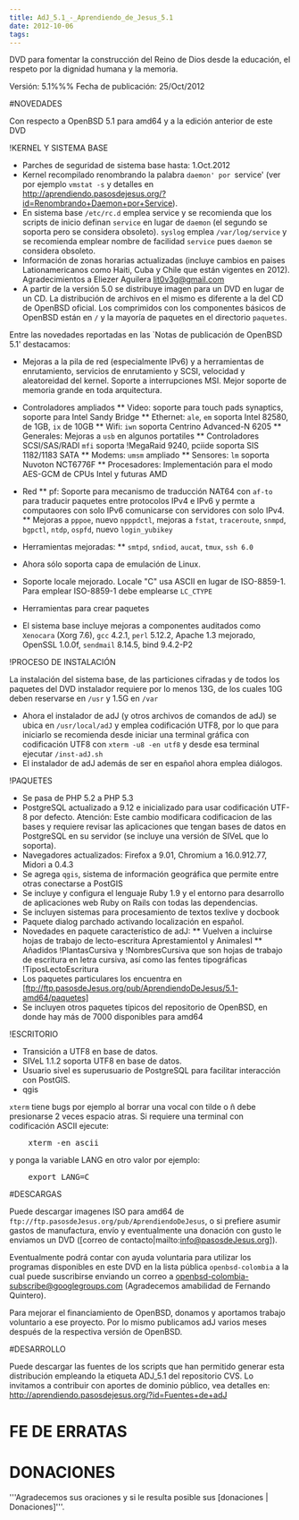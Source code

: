 ```yaml
---
title: AdJ_5.1_-_Aprendiendo_de_Jesus_5.1
date: 2012-10-06
tags:
---
```

DVD para fomentar la construcción del Reino de Dios desde la educación,
el respeto por la dignidad humana y la memoria.

Versión: 5.1%%%
Fecha de publicación: 25/Oct/2012

#NOVEDADES

Con respecto a OpenBSD 5.1 para amd64 y a la edición anterior de este DVD

!KERNEL Y SISTEMA BASE

* Parches de seguridad de sistema base hasta:  1.Oct.2012
* Kernel recompilado renombrando la palabra `daemon' por `service' (ver por ejemplo ```vmstat -s``` y detalles en http://aprendiendo.pasosdejesus.org/?id=Renombrando+Daemon+por+Service). 
* En sistema base ```/etc/rc.d``` emplea service y se recomienda que los scripts de inicio definan ```service``` en lugar de ```daemon``` (el segundo se soporta pero se considera obsoleto).  ```syslog``` emplea ```/var/log/service``` y se recomienda emplear nombre de facilidad ```service``` pues ```daemon``` se considera obsoleto.
* Información de zonas horarias actualizadas (incluye cambios en paises Lationamericanos como Haiti, Cuba y Chile que están vigentes en 2012). Agradecimientos a Eliezer Aguilera lit0v3g@gmail.com
* A partir de la versión 5.0 se distribuye imagen para un DVD en lugar de un CD. La distribución de archivos en el mismo es diferente a la del CD de OpenBSD oficial.   Los comprimidos con los componentes básicos de OpenBSD están en ```/```  y la mayoría de paquetes en el directorio ```paquetes```.  

Entre las novedades reportadas en las `Notas de publicación de OpenBSD 5.1' destacamos:
* Mejoras a la pila de red (especialmente IPv6) y a herramientas de enrutamiento, servicios de enrutamiento y SCSI, velocidad y aleatoreidad del kernel.  Soporte a interrupciones MSI.  Mejor soporte de memoria grande en toda arquitectura. 

* Controladores ampliados
** Video: soporte para touch pads synaptics, soporte para Intel Sandy Bridge
** Ethernet: ```ale```, ```em``` soporta Intel 82580, de 1GB, ```ix``` de 10GB
** Wifi: ```iwn``` soporta Centrino Advanced-N 6205
** Generales: Mejoras a ```usb``` en algunos portatiles
** Controladores SCSI/SAS/RADI ```mfi``` soporta !MegaRaid 9240, pciide soporta SIS 1182/1183 SATA
** Modems: ```umsm``` ampliado 
** Sensores: ```lm``` soporta Nuvoton NCT6776F
** Procesadores: Implementación para el modo AES-GCM de CPUs Intel y futuras AMD

* Red
** pf: Soporte para mecanismo de traducción NAT64 con ```af-to``` para traducir paquetes entre protocolos IPv4 e IPv6 y permte a computaores con solo IPv6 comunicarse con servidores con solo IPv4.
** Mejoras a ```pppoe```, nuevo ```npppdctl```, mejoras a ```fstat```, ```traceroute```, ```snmpd```, ```bgpctl```, ```ntdp```, ```ospfd```, nuevo ```login_yubikey```

* Herramientas mejoradas: 
** ```smtpd```, ```sndiod```,  ```aucat```, ```tmux```, ```ssh 6.0```
* Ahora sólo soporta capa de emulación de Linux.
* Soporte locale mejorado.  Locale "C" usa ASCII en lugar de ISO-8859-1. Para emplear ISO-8859-1 debe emplearse ```LC_CTYPE```
* Herramientas para crear paquetes 
* El sistema base incluye mejoras a componentes auditados como ```Xenocara``` (Xorg 7.6), ```gcc``` 4.2.1, ```perl``` 5.12.2, Apache 1.3 mejorado, OpenSSL 1.0.0f, ```sendmail``` 8.14.5, bind 9.4.2-P2

!PROCESO DE INSTALACIÓN

La instalación del sistema base, de las particiones cifradas y de todos los paquetes del DVD instalador requiere por lo menos 13G, de los cuales 10G deben reservarse en ```/usr``` y 1.5G en ```/var```

* Ahora el instalador  de adJ (y otros archivos de comandos de adJ) se ubica en ```/usr/local/adJ``` y emplea codificación UTF8, por lo que para iniciarlo se recomienda desde iniciar una terminal gráfica con codificación UTF8 con ```xterm -u8 -en utf8``` y desde esa terminal ejecutar ```/inst-adJ.sh```
* El instalador de adJ además de ser en español ahora emplea diálogos.


!PAQUETES

* Se pasa de PHP 5.2 a PHP 5.3
* PostgreSQL actualizado a 9.12 e inicializado para usar codificación UTF-8 por defecto.  Atención: Este cambio modificara codificacion de las bases y requiere revisar las aplicaciones que tengan bases de datos en PostgreSQL en su servidor (se incluye una versión de SIVeL que lo soporta). 
* Navegadores actualizados: Firefox a 9.01, Chromium a 16.0.912.77, Midori a 0.4.3
* Se agrega ```qgis```, sistema de información geográfica que permite entre otras conectarse a PostGIS 
* Se incluye y configura el lenguaje Ruby 1.9 y el entorno para desarrollo de aplicaciones web Ruby on Rails con todas las dependencias.
* Se incluyen sistemas para procesamiento de textos texlive y docbook
* Paquete dialog parchado activando localización en español.
* Novedades en paquete característico de adJ: 
** Vuelven a incluirse hojas de trabajo de lecto-escritura AprestamientoI y AnimalesI
** Añadidos !PlantasCursiva y !NombresCursiva que son hojas de trabajo de escritura en letra cursiva, así como las fentes tipográficas !TiposLectoEscritura
* Los paquetes particulares los encuentra en [ftp://ftp.pasosdeJesus.org/pub/AprendiendoDeJesus/5.1-amd64/paquetes]
* Se incluyen otros paquetes típicos del repositorio de OpenBSD, en donde hay   más de 7000 disponibles para amd64

!ESCRITORIO

* Transición a UTF8 en base de datos.
* SIVeL 1.1.2 soporta UTF8 en base de datos.
* Usuario sivel es superusuario de PostgreSQL para facilitar interacción con PostGIS.
* qgis

```xterm``` tiene bugs por ejemplo al borrar una vocal con tilde o ñ debe presionarse 2 veces espacio atras.  Si requiere una terminal con codificación ASCII ejecute:
<pre>
    xterm -en ascii
</pre>
y ponga la variable LANG en otro valor por ejemplo:
<pre>
    export LANG=C
</pre>


#DESCARGAS

Puede descargar imagenes ISO para amd64 de ```ftp://ftp.pasosdeJesus.org/pub/AprendiendoDeJesus```, o si prefiere asumir gastos de manufactura, envío y eventualmente una donación con gusto le enviamos un DVD ([correo de contacto|mailto:info@pasosdeJesus.org]).

Eventualmente podrá contar con ayuda voluntaria para utilizar los programas disponibles en este DVD en la lista pública ```openbsd-colombia``` a la cual puede suscribirse enviando un correo a openbsd-colombia-subscribe@googlegroups.com (Agradecemos amabilidad de Fernando Quintero).

Para mejorar el financiamiento de OpenBSD, donamos y aportamos trabajo voluntario a ese proyecto.  Por lo mismo publicamos adJ varios meses después de la respectiva versión de OpenBSD.


#DESARROLLO

Puede descargar las fuentes de los scripts que han permitido generar esta distribución empleando la etiqueta ADJ_5.1 del repositorio CVS.  Lo invitamos a contribuir con aportes de dominio público, vea detalles en: http://aprendiendo.pasosdejesus.org/?id=Fuentes+de+adJ


# FE DE ERRATAS

# DONACIONES 
'''Agradecemos sus oraciones y si le resulta posible sus [donaciones | Donaciones]'''.
